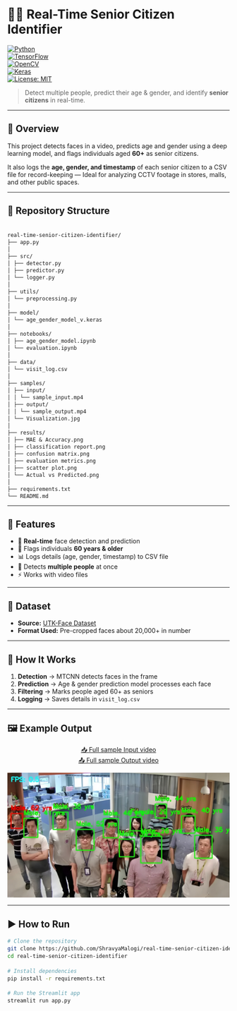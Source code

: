 # 👴👵 Real-Time Senior Citizen Identifier  

[![Python](https://img.shields.io/badge/Python-3.x-blue)](https://www.python.org/)  
[![TensorFlow](https://img.shields.io/badge/TensorFlow-2.x-orange)](https://www.tensorflow.org/)  
[![OpenCV](https://img.shields.io/badge/OpenCV-Computer%20Vision-green)](https://opencv.org/)  
[![Keras](https://img.shields.io/badge/Keras-Deep%20Learning-red)](https://keras.io/)           
[![License: MIT](https://img.shields.io/badge/License-MIT-yellow.svg)](https://opensource.org/licenses/MIT)  

> Detect multiple people, predict their age & gender, and identify **senior citizens** in real-time.  

---

## 📌 Overview  
This project detects faces in a video, predicts age and gender using a deep learning model, and flags individuals aged **60+** as senior citizens.  

It also logs the **age, gender, and timestamp** of each senior citizen to a CSV file for record-keeping — Ideal for analyzing CCTV footage in stores, malls, and other public spaces.

---

## 📂 Repository Structure

```

real-time-senior-citizen-identifier/
├── app.py
│
├── src/
│ ├── detector.py
│ ├── predictor.py
│ └── logger.py
│
├── utils/
│ └── preprocessing.py
│
├── model/
│ └── age_gender_model_v.keras
│
├── notebooks/
│ ├── age_gender_model.ipynb
│ └── evaluation.ipynb
│
├── data/
│ └── visit_log.csv
│
├── samples/
│ ├── input/
│ │ └── sample_input.mp4
│ ├── output/
│ │ └── sample_output.mp4
│ └── Visualization.jpg
│
├── results/
│ ├── MAE & Accuracy.png
│ ├── classification report.png
│ ├── confusion matrix.png
│ ├── evaluation metrics.png
│ ├── scatter plot.png
│ └── Actual vs Predicted.png
│
├── requirements.txt
└── README.md

```

---

## 🚀 Features  
- 🎥 **Real-time** face detection and prediction  
- 🧓 Flags individuals **60 years & older**  
- 📊 Logs details (age, gender, timestamp) to CSV file 
- 👥 Detects **multiple people** at once  
- ⚡ Works with video files

---

## 📂 Dataset  
- **Source:** [UTK-Face Dataset](https://www.kaggle.com/datasets/jangedoo/utkface-new)  
- **Format Used:** Pre-cropped faces about 20,000+ in number  

---

## 📜 How It Works  
1. **Detection** → MTCNN detects faces in the frame  
2. **Prediction** → Age & gender prediction model processes each face  
3. **Filtering** → Marks people aged 60+ as seniors  
4. **Logging** → Saves details in `visit_log.csv`  

---

## 🖼 Example Output  
<p align="center">
  <a href="samples/input/sample_input.mp4">📥 Full sample Input video</a><br>
  <a href="samples/output/sample_output.mp4">📤 Full sample Output video</a>
</p>

<img src="/samples/Visualization.jpg" alt="Sample Output" width="1200"/>

---

## ▶️ How to Run  
```bash
# Clone the repository
git clone https://github.com/ShravyaMalogi/real-time-senior-citizen-identifier.git
cd real-time-senior-citizen-identifier

# Install dependencies
pip install -r requirements.txt

# Run the Streamlit app
streamlit run app.py
